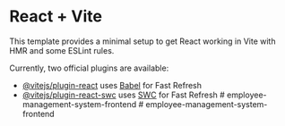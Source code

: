 # React + Vite

This template provides a minimal setup to get React working in Vite with HMR and some ESLint rules.

Currently, two official plugins are available:

- [@vitejs/plugin-react](https://github.com/vitejs/vite-plugin-react/blob/main/packages/plugin-react/README.md) uses [Babel](https://babeljs.io/) for Fast Refresh
- [@vitejs/plugin-react-swc](https://github.com/vitejs/vite-plugin-react-swc) uses [SWC](https://swc.rs/) for Fast Refresh
#   e m p l o y e e - m a n a g e m e n t - s y s t e m - f r o n t e n d  
 #   e m p l o y e e - m a n a g e m e n t - s y s t e m - f r o n t e n d  
 